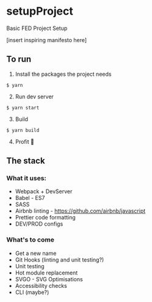 # setupProject
Basic FED Project Setup

[insert inspiring manifesto here]

## To run
1. Install the packages the project needs
```
$ yarn
```
2. Run dev server
```
$ yarn start
```
3. Build
```
$ yarn build
```
4. Profit 💸

## The stack

### What it uses:
* Webpack + DevServer
* Babel - ES7
* SASS
* Airbnb linting - https://github.com/airbnb/javascript
* Prettier code formatting
* DEV/PROD configs

### What's to come
* Get a new name
* Git Hooks  (linting and unit testing?)
* Unit testing
* Hot module replacement
* SVGO - SVG Optimisations
* Accessibility checks
* CLI (maybe?)
